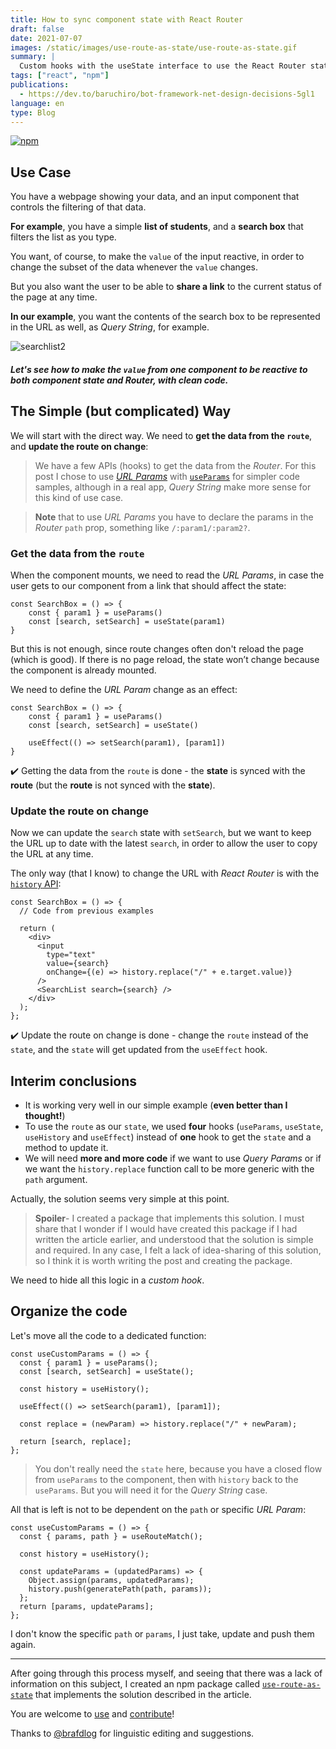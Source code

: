 ```yaml
---
title: How to sync component state with React Router
draft: false
date: 2021-07-07
images: /static/images/use-route-as-state/use-route-as-state.gif
summary: |
  Custom hooks with the useState interface to use the React Router state as the component state.
tags: ["react", "npm"]
publications:
  - https://dev.to/baruchiro/bot-framework-net-design-decisions-5gl1
language: en
type: Blog
---
```


[![npm](https://img.shields.io/badge/npm-use--route--as--state-informational?logo=npm)](https://www.npmjs.com/package/use-route-as-state)

## Use Case

You have a webpage showing your data, and an input component that controls the filtering of that data.

**For example**, you have a simple **list of students**, and a **search box** that filters the list as you type.

You want, of course, to make the `value` of the input reactive, in order to change the subset of the data whenever the `value` changes.

But you also want the user to be able to **share a link** to the current status of the page at any time.

**In our example**, you want the contents of the search box to be represented in the URL as well, as _Query String_, for example.

![searchlist2](https://dev-to-uploads.s3.amazonaws.com/i/r6iag63d4moogzazcp5n.gif)

##### Let's see how to make the `value` from one component to be reactive to both **component state** and **Router**, with clean code.

## The Simple (but complicated) Way

We will start with the direct way. We need to **get the data from the `route`**, and **update the route on change**:

> We have a few APIs (hooks) to get the data from the _Router_. For this post I chose to use [_URL Params_](https://reactrouter.com/web/example/url-params) with [`useParams`](https://reactrouter.com/web/api/Hooks/useparams) for simpler code samples, although in a real app, _Query String_ make more sense for this kind of use case.

> **Note** that to use _URL Params_ you have to declare the params in the _Router_ `path` prop, something like `/:param1/:param2?`.

### Get the data from the `route`

When the component mounts, we need to read the _URL Params_, in case the user gets to our component from a link that should affect the state:

```react
const SearchBox = () => {
    const { param1 } = useParams()
    const [search, setSearch] = useState(param1)
}
```

But this is not enough, since route changes often don't reload the page (which is good). If there is no page reload, the state won’t change because the component is already mounted.

We need to define the _URL Param_ change as an effect:

```react
const SearchBox = () => {
    const { param1 } = useParams()
    const [search, setSearch] = useState()

    useEffect(() => setSearch(param1), [param1])
}
```

✔️ Getting the data from the `route` is done - the **state** is synced with the **route** (but the **route** is not synced with the **state**).

### Update the route on change

Now we can update the `search` state with `setSearch`, but we want to keep the URL up to date with the latest `search`, in order to allow the user to copy the URL at any time.

The only way (that I know) to change the URL with _React Router_ is with the [`history` API](https://reactrouter.com/web/api/history):

```react
const SearchBox = () => {
  // Code from previous examples

  return (
    <div>
      <input
        type="text"
        value={search}
        onChange={(e) => history.replace("/" + e.target.value)}
      />
      <SearchList search={search} />
    </div>
  );
};
```

✔️ Update the route on change is done - change the `route` instead of the `state`, and the `state` will get updated from the `useEffect` hook.

## Interim conclusions

- It is working very well in our simple example (**even better than I thought!**)
- To use the `route` as our `state`, we used **four** hooks (`useParams`, `useState`, `useHistory` and `useEffect`) instead of **one** hook to get the `state` and a method to update it.
- We will need **more and more code** if we want to use _Query Params_ or if we want the `history.replace` function call to be more generic with the `path` argument.

Actually, the solution seems very simple at this point.

> **Spoiler**- I created a package that implements this solution.
> I must share that I wonder if I would have created this package if I had written the article earlier, and understood that the solution is simple and required.
> In any case, I felt a lack of idea-sharing of this solution, so I think it is worth writing the post and creating the package.

We need to hide all this logic in a _custom hook_.

## Organize the code

Let's move all the code to a dedicated function:

```react
const useCustomParams = () => {
  const { param1 } = useParams();
  const [search, setSearch] = useState();

  const history = useHistory();

  useEffect(() => setSearch(param1), [param1]);

  const replace = (newParam) => history.replace("/" + newParam);

  return [search, replace];
};
```

> You don't really need the `state` here, because you have a closed flow from `useParams` to the component, then with `history` back to the `useParams`.
> But you will need it for the _Query String_ case.

All that is left is not to be dependent on the `path` or specific _URL Param_:

```react
const useCustomParams = () => {
  const { params, path } = useRouteMatch();

  const history = useHistory();

  const updateParams = (updatedParams) => {
    Object.assign(params, updatedParams);
    history.push(generatePath(path, params));
  };
  return [params, updateParams];
};
```

I don't know the specific `path` or `params`, I just take, update and push them again.

---

After going through this process myself, and seeing that there was a lack of information on this subject, I created an npm package called [`use-route-as-state`](https://www.npmjs.com/package/use-route-as-state) that implements the solution described in the article.

You are welcome to [use](https://www.npmjs.com/package/use-route-as-state) and [contribute](https://github.com/baruchiro/use-route-as-state)!

Thanks to [@brafdlog](https://github.com/brafdlog) for linguistic editing and suggestions.
